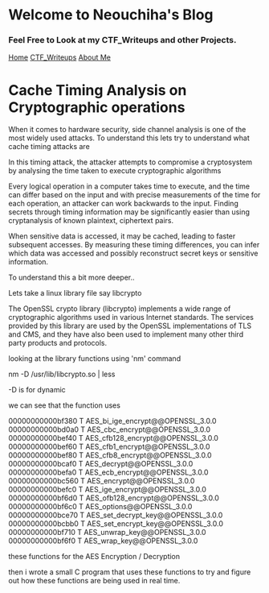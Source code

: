 # Welcome to Neouchiha's Blog

### Feel Free to Look at my CTF_Writeups and other Projects.

[Home](https://npranav7619.github.io/)
[CTF_Writeups](https://npranav7619.github.io/CTF_Writeups)
[About Me](https://npranav7619.github.io/Aboutme)

# Cache Timing Analysis on Cryptographic operations

When it comes to hardware security, side channel analysis is one of the most widely used attacks.
To understand this lets try to understand what cache timing attacks are

In this timing attack, the attacker attempts to compromise a cryptosystem by analysing the time 
taken to execute cryptographic algorithms

Every logical operation in a computer takes time to execute, and the time can differ based on the input
and with precise measurements of the time for each operation, an attacker can work backwards to the input.
Finding secrets through timing information may be significantly easier than using cryptanalysis of known 
plaintext, ciphertext pairs.

When sensitive data is accessed, it may be cached, leading to faster subsequent accesses. 
By measuring these timing differences, you can infer which data was accessed and possibly 
reconstruct secret keys or sensitive information.


To understand this a bit more deeper..

Lets take a linux library file say libcrypto 

The OpenSSL crypto library (libcrypto) implements a wide range of cryptographic algorithms used in various 
Internet standards. The services provided by this library are used by the OpenSSL implementations of TLS 
and CMS, and they have also been used to implement many other third party products and protocols.

looking at the library functions using 'nm' command 

nm -D /usr/lib/libcrypto.so | less

-D is for dynamic

we can see that the function uses  



00000000000bf380 T AES_bi_ige_encrypt@@OPENSSL_3.0.0
00000000000bd0a0 T AES_cbc_encrypt@@OPENSSL_3.0.0
00000000000bef40 T AES_cfb128_encrypt@@OPENSSL_3.0.0
00000000000bef60 T AES_cfb1_encrypt@@OPENSSL_3.0.0
00000000000bef80 T AES_cfb8_encrypt@@OPENSSL_3.0.0
00000000000bcaf0 T AES_decrypt@@OPENSSL_3.0.0
00000000000befa0 T AES_ecb_encrypt@@OPENSSL_3.0.0
00000000000bc560 T AES_encrypt@@OPENSSL_3.0.0
00000000000befc0 T AES_ige_encrypt@@OPENSSL_3.0.0
00000000000bf6d0 T AES_ofb128_encrypt@@OPENSSL_3.0.0
00000000000bf6c0 T AES_options@@OPENSSL_3.0.0
00000000000bce70 T AES_set_decrypt_key@@OPENSSL_3.0.0
00000000000bcbb0 T AES_set_encrypt_key@@OPENSSL_3.0.0
00000000000bf710 T AES_unwrap_key@@OPENSSL_3.0.0
00000000000bf6f0 T AES_wrap_key@@OPENSSL_3.0.0



these functions for the AES Encryption / Decryption

then i wrote a small C program that uses these functions to try and figure out how these functions are being used in real time.


